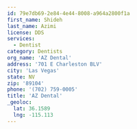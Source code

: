 ```yaml
---
id: 79e7db69-2e84-4e44-8008-a964a2800f1a
first_name: Shideh
last_name: Azimi
license: DDS
services:
  - Dentist
category: Dentists
org_name: 'AZ Dental'
address: '701 E Charleston BLV'
city: 'Las Vegas'
state: NV
zip: '89104'
phone: '(702) 759-0005'
title: 'AZ Dental'
_geoloc:
  lat: 36.1589
  lng: -115.113
---
```

